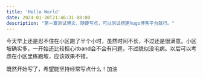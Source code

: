 ```yaml
---
title: 'Hello World'
date: 2024-01-30T21:46:31-08:00
description: "第一篇测试博文，随便写点，可以测试搭建hugo博客平台就行。"
---
```


今天早上还是忍不住在小区跑了半个小时，虽然时间不长，不过还是很满意。小区坡确实多，一开始还比较担心itband会不会有问题，不过貌似没毛病。以后可以考虑在小区里练跑坡，应该效果不错。

既然开始写了，希望能坚持经常写点什么！加油

